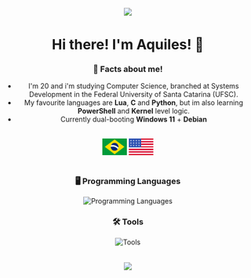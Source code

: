 ![](https://komarev.com/ghpvc/?username=aquillesf&style=flat&color=grey)

# Hi there! I'm Aquiles! 👋

### 🤔 Facts about me!

- I'm 20 and i'm studying Computer Science, branched at Systems Development in the Federal University of Santa Catarina (UFSC).
- My favourite languages are **Lua**, **C** and **Python**, but im also learning **PowerShell** and **Kernel** level logic.
- Currently dual-booting **Windows 11** + **Debian**
<br>

<div>
 <img width="50" src="/assets/BR.svg">
 <img width="50" src="/assets/US.svg">
</div>

#

### 🖥️ Programming Languages
![Programming Languages](https://go-skill-icons.vercel.app/api/icons?i=bash,powershell,c,py,lua,nodejs,html,css,js,postgresql,bootstrap,php&perline=13)

### 🛠️ Tools
![Tools](https://go-skill-icons.vercel.app/api/icons?i=windows,linux,github,git,arduino,visualstudio,vscode,virtualbox,robloxstudio,canva&perline=13)


<br>

<html align="center">
  <div align="center">
     <img height=180px align="center" src="https://github-readme-stats.vercel.app/api?username=aquillesf&show_icons=true&theme=dark#gh-dark-mode-only">
  </div>
</html>

<br>
